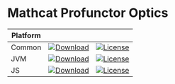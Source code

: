 # Mathcat Profunctor Optics

|Platform|||
|---|---|---|
|Common|[![Download](https://api.bintray.com/packages/evoleq/maven/mathcat-profunctor-optics/images/download.svg?version=1.0.0) ](https://bintray.com/evoleq/maven/mathcat-profunctor-optics/1.0.0/link)| [![License](https://img.shields.io/badge/License-Apache%202.0-blue.svg)](https://opensource.org/licenses/Apache-2.0)|
|JVM|[ ![Download](https://api.bintray.com/packages/evoleq/maven/mathcat-profunctor-optics-jvm/images/download.svg?version=1.0.0) ](https://bintray.com/evoleq/maven/mathcat-profunctor-optics-jvm/1.0.0/link)|  [![License](https://img.shields.io/badge/License-Apache%202.0-blue.svg)](https://opensource.org/licenses/Apache-2.0) |
|JS|[ ![Download](https://api.bintray.com/packages/evoleq/maven/mathcat-profunctor-optics-js/images/download.svg?version=1.0.0) ](https://bintray.com/evoleq/maven/mathcat-profunctor-optics-js/1.0.0/link)|  [![License](https://img.shields.io/badge/License-Apache%202.0-blue.svg)](https://opensource.org/licenses/Apache-2.0) |


